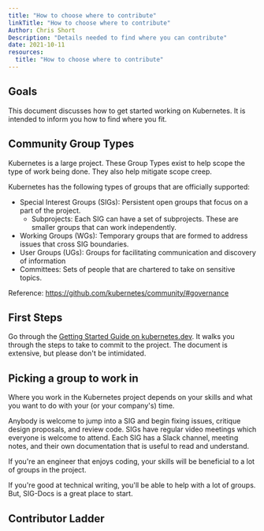 ```yaml
---
title: "How to choose where to contribute"
linkTitle: "How to choose where to contribute"
Author: Chris Short
Description: "Details needed to find where you can contribute"
date: 2021-10-11
resources:
  title: "How to choose where to contribute"
---
```


## Goals

This document discusses how to get started working on Kubernetes. It is intended to inform you how to find where you fit.

## Community Group Types

Kubernetes is a large project. These Group Types exist to help scope the type of work being done. They also help mitigate scope creep.

Kubernetes has the following types of groups that are officially supported:

* Special Interest Groups (SIGs): Persistent open groups that focus on a part of the project.
  * Subprojects: Each SIG can have a set of subprojects. These are smaller groups that can work independently.
* Working Groups (WGs): Temporary groups that are formed to address issues that cross SIG boundaries.
* User Groups (UGs): Groups for facilitating communication and discovery of information
* Committees: Sets of people that are chartered to take on sensitive topics.

Reference: https://github.com/kubernetes/community/#governance

## First Steps

Go through the [Getting Started Guide on kubernetes.dev](https://www.kubernetes.dev/docs/guide/). It walks you through the steps to take to commit to the project. The document is extensive, but please don't be intimidated.

## Picking a group to work in

Where you work in the Kubernetes project depends on your skills and what you want to do with your (or your company's) time.

Anybody is welcome to jump into a SIG and begin fixing issues, critique design proposals, and review code. SIGs have regular video meetings which everyone is welcome to attend. Each SIG has a Slack channel, meeting notes, and their own documentation that is useful to read and understand.

If you're an engineer that enjoys coding, your skills will be beneficial to a lot of groups in the project.

If you're good at technical writing, you'll be able to help with a lot of groups. But, SIG-Docs is a great place to start.

## Contributor Ladder
